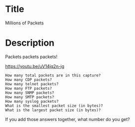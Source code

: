 # Title

Millions of Packets

# Description

Packets packets packets!

https://youtu.be/uV14jq2n-jg

    How many total packets are in this capture?
    How many CDP packets?
    How many telnet packets?
    How many FTP packets?
    How many SNMP packets?
    How many SMTP packets?
    How many syslog packets?
    What is the smallest packet size (in bytes)?
    What is the largest packet size (in bytes)?

If you add those answers together, what number do you get?
